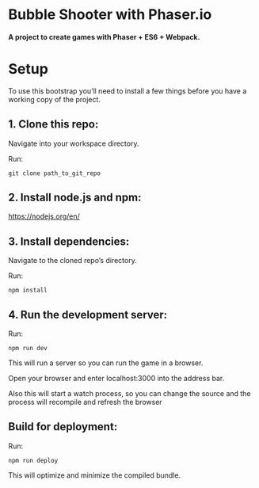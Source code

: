 # Bubble Shooter with Phaser.io
#### A project to create games with Phaser + ES6 + Webpack.

# Setup
To use this bootstrap you’ll need to install a few things before you have a working copy of the project.

## 1. Clone this repo:

Navigate into your workspace directory.

Run:

```git clone path_to_git_repo```

## 2. Install node.js and npm:

https://nodejs.org/en/


## 3. Install dependencies:

Navigate to the cloned repo’s directory.

Run:

```npm install```

## 4. Run the development server:

Run:

```npm run dev```

This will run a server so you can run the game in a browser.

Open your browser and enter localhost:3000 into the address bar.

Also this will start a watch process, so you can change the source and the process will recompile and refresh the browser


## Build for deployment:

Run:

```npm run deploy```

This will optimize and minimize the compiled bundle.
